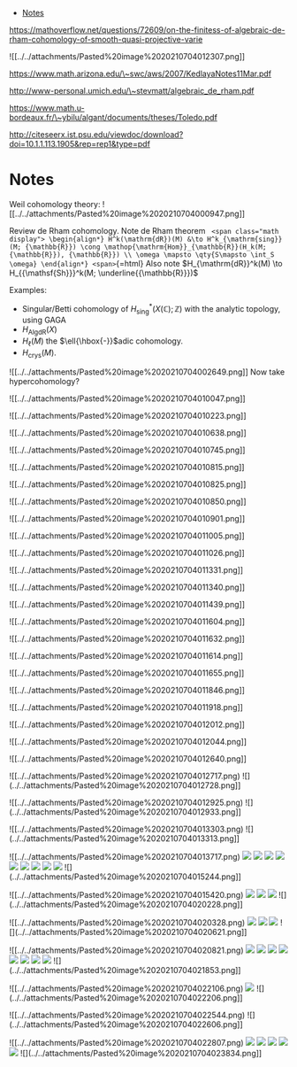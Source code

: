-   [Notes](#notes)














https://mathoverflow.net/questions/72609/on-the-finitess-of-algebraic-de-rham-cohomology-of-smooth-quasi-projective-varie

![[../../attachments/Pasted%20image%2020210704012307.png]]

https://www.math.arizona.edu/\~swc/aws/2007/KedlayaNotes11Mar.pdf

http://www-personal.umich.edu/\~stevmatt/algebraic_de_rham.pdf

https://www.math.u-bordeaux.fr/\~ybilu/algant/documents/theses/Toledo.pdf

http://citeseerx.ist.psu.edu/viewdoc/download?doi=10.1.1.113.1905&rep=rep1&type=pdf

Notes
=====

Weil cohomology theory: ![[../../attachments/Pasted%20image%2020210704000947.png]]

Review de Rham cohomology. Note de Rham theorem `
<span class="math display">
\begin{align*}
H^k(\mathrm{dR})(M) &\to H^k_{\mathrm{sing}}(M; {\mathbb{R}}) \cong \mathop{\mathrm{Hom}}_{\mathbb{R}}(H_k(M; {\mathbb{R}}), {\mathbb{R}}) \\
\omega \mapsto \qty{S\mapsto \int_S \omega}
\end{align*}
<span>`{=html} Also note $H_{\mathrm{dR}}^k(M) \to H_{{\mathsf{Sh}}}^k(M; \underline{{\mathbb{R}}})$

Examples:

-   Singular/Betti cohomology of $H_{\mathrm{sing}}^*(X({\mathbb{C}}); {\mathbb{Z}})$ with the analytic topology, using GAGA
-   $H_{{\mathsf{Alg}}\mathrm{dR}}(X)$
-   $H_{\ell}(M)$ the $\ell{\hbox{-}}$adic cohomology.
-   $H_{\mathrm{crys}}(M)$.

![[../../attachments/Pasted%20image%2020210704002649.png]] Now take hypercohomology?

![[../../attachments/Pasted%20image%2020210704010047.png]]

![[../../attachments/Pasted%20image%2020210704010223.png]]

![[../../attachments/Pasted%20image%2020210704010638.png]]

![[../../attachments/Pasted%20image%2020210704010745.png]]

![[../../attachments/Pasted%20image%2020210704010815.png]]

![[../../attachments/Pasted%20image%2020210704010825.png]]

![[../../attachments/Pasted%20image%2020210704010850.png]]

![[../../attachments/Pasted%20image%2020210704010901.png]]

![[../../attachments/Pasted%20image%2020210704011005.png]]

![[../../attachments/Pasted%20image%2020210704011026.png]]

![[../../attachments/Pasted%20image%2020210704011331.png]]

![[../../attachments/Pasted%20image%2020210704011340.png]]

![[../../attachments/Pasted%20image%2020210704011439.png]]

![[../../attachments/Pasted%20image%2020210704011604.png]]

![[../../attachments/Pasted%20image%2020210704011632.png]]

![[../../attachments/Pasted%20image%2020210704011614.png]]

![[../../attachments/Pasted%20image%2020210704011655.png]]

![[../../attachments/Pasted%20image%2020210704011846.png]]

![[../../attachments/Pasted%20image%2020210704011918.png]]

![[../../attachments/Pasted%20image%2020210704012012.png]]

![[../../attachments/Pasted%20image%2020210704012044.png]]

![[../../attachments/Pasted%20image%2020210704012640.png]]

![[../../attachments/Pasted%20image%2020210704012717.png) ![](../../attachments/Pasted%20image%2020210704012728.png]]

![[../../attachments/Pasted%20image%2020210704012925.png) ![](../../attachments/Pasted%20image%2020210704012933.png]]

![[../../attachments/Pasted%20image%2020210704013303.png) ![](../../attachments/Pasted%20image%2020210704013313.png]]

![[../../attachments/Pasted%20image%2020210704013717.png) ![](../../attachments/Pasted%20image%2020210704013735.png) ![](../../attachments/Pasted%20image%2020210704013829.png) ![](../../attachments/Pasted%20image%2020210704013920.png) ![](../../attachments/Pasted%20image%2020210704014006.png) ![](../../attachments/Pasted%20image%2020210704014250.png) ![](../../attachments/Pasted%20image%2020210704014334.png) ![](../../attachments/Pasted%20image%2020210704014704.png) ![](../../attachments/Pasted%20image%2020210704015029.png) ![](../../attachments/Pasted%20image%2020210704015103.png) ![](../../attachments/Pasted%20image%2020210704015244.png]]

![[../../attachments/Pasted%20image%2020210704015420.png) ![](../../attachments/Pasted%20image%2020210704015449.png) ![](../../attachments/Pasted%20image%2020210704020100.png) ![](../../attachments/Pasted%20image%2020210704020143.png) ![](../../attachments/Pasted%20image%2020210704020228.png]]

![[../../attachments/Pasted%20image%2020210704020328.png) ![](../../attachments/Pasted%20image%2020210704020357.png) ![](../../attachments/Pasted%20image%2020210704020501.png) ![](../../attachments/Pasted%20image%2020210704020550.png) ![](../../attachments/Pasted%20image%2020210704020621.png]]

![[../../attachments/Pasted%20image%2020210704020821.png) ![](../../attachments/Pasted%20image%2020210704020849.png) ![](../../attachments/Pasted%20image%2020210704020904.png) ![](../../attachments/Pasted%20image%2020210704020916.png) ![](../../attachments/Pasted%20image%2020210704020928.png) ![](../../attachments/Pasted%20image%2020210704021112.png) ![](../../attachments/Pasted%20image%2020210704021120.png) ![](../../attachments/Pasted%20image%2020210704021132.png) ![](../../attachments/Pasted%20image%2020210704021139.png) ![](../../attachments/Pasted%20image%2020210704021853.png]]

![[../../attachments/Pasted%20image%2020210704022106.png) ![](../../attachments/Pasted%20image%2020210704022157.png) ![](../../attachments/Pasted%20image%2020210704022206.png]]

![[../../attachments/Pasted%20image%2020210704022544.png) ![](../../attachments/Pasted%20image%2020210704022606.png]]

![[../../attachments/Pasted%20image%2020210704022807.png) ![](../../attachments/Pasted%20image%2020210704022850.png) ![](../../attachments/Pasted%20image%2020210704022930.png) ![](../../attachments/Pasted%20image%2020210704023122.png) ![](../../attachments/Pasted%20image%2020210704023235.png) ![](../../attachments/Pasted%20image%2020210704023409.png) ![](../../attachments/Pasted%20image%2020210704023834.png]]
